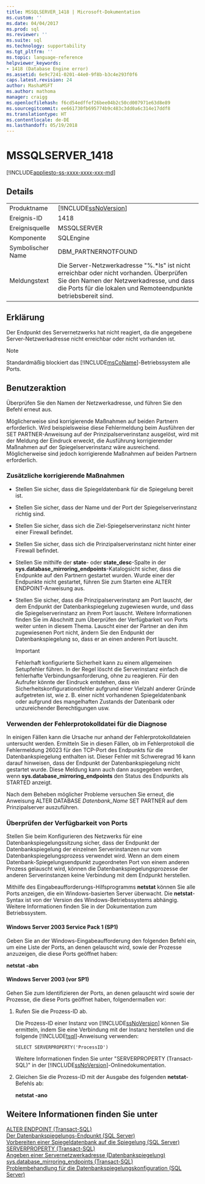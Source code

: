 ```yaml
---
title: MSSQLSERVER_1418 | Microsoft-Dokumentation
ms.custom: ''
ms.date: 04/04/2017
ms.prod: sql
ms.reviewer: ''
ms.suite: sql
ms.technology: supportability
ms.tgt_pltfrm: ''
ms.topic: language-reference
helpviewer_keywords:
- 1418 (Database Engine error)
ms.assetid: 6e9c7241-0201-44e0-9f8b-b3c4e293f0f6
caps.latest.revision: 24
author: MashaMSFT
ms.author: mathoma
manager: craigg
ms.openlocfilehash: f6cd54edffef26bee04b2c50cd007971e63d8e89
ms.sourcegitcommit: ee661730fb695774b9c483c3dd0a6c314e17ddf8
ms.translationtype: HT
ms.contentlocale: de-DE
ms.lasthandoff: 05/19/2018
---
```

# <a name="mssqlserver1418"></a>MSSQLSERVER_1418
[!INCLUDE[appliesto-ss-xxxx-xxxx-xxx-md](../../includes/appliesto-ss-xxxx-xxxx-xxx-md.md)]
  
## <a name="details"></a>Details  
  
|||  
|-|-|  
|Produktname|[!INCLUDE[ssNoVersion](../../includes/ssnoversion-md.md)]|  
|Ereignis-ID|1418|  
|Ereignisquelle|MSSQLSERVER|  
|Komponente|SQLEngine|  
|Symbolischer Name|DBM_PARTNERNOTFOUND|  
|Meldungstext|Die Server-Netzwerkadresse "%.*ls" ist nicht erreichbar oder nicht vorhanden. Überprüfen Sie den Namen der Netzwerkadresse, und dass die Ports für die lokalen und Remoteendpunkte betriebsbereit sind.|  
  
## <a name="explanation"></a>Erklärung  
Der Endpunkt des Servernetzwerks hat nicht reagiert, da die angegebene Server-Netzwerkadresse nicht erreichbar oder nicht vorhanden ist.  
  
> [!NOTE]  
> Standardmäßig blockiert das [!INCLUDE[msCoName](../../includes/msconame-md.md)]-Betriebssystem alle Ports.  
  
## <a name="user-action"></a>Benutzeraktion  
Überprüfen Sie den Namen der Netzwerkadresse, und führen Sie den Befehl erneut aus.  
  
Möglicherweise sind korrigierende Maßnahmen auf beiden Partnern erforderlich. Wird beispielsweise diese Fehlermeldung beim Ausführen der SET PARTNER-Anweisung auf der Prinzipalserverinstanz ausgelöst, wird mit der Meldung der Eindruck erweckt, die Ausführung korrigierender Maßnahmen auf der Spiegelserverinstanz wäre ausreichend. Möglicherweise sind jedoch korrigierende Maßnahmen auf beiden Partnern erforderlich.  
  
### <a name="additional-corrective-actions"></a>Zusätzliche korrigierende Maßnahmen  
  
-   Stellen Sie sicher, dass die Spiegeldatenbank für die Spiegelung bereit ist.  
  
-   Stellen Sie sicher, dass der Name und der Port der Spiegelserverinstanz richtig sind.  
  
-   Stellen Sie sicher, dass sich die Ziel-Spiegelserverinstanz nicht hinter einer Firewall befindet.  
  
-   Stellen Sie sicher, dass sich die Prinzipalserverinstanz nicht hinter einer Firewall befindet.  
  
-   Stellen Sie mithilfe der **state**- oder **state_desc**-Spalte in der **sys.database_mirroring_endpoints**-Katalogsicht sicher, dass die Endpunkte auf den Partnern gestartet wurden. Wurde einer der Endpunkte nicht gestartet, führen Sie zum Starten eine ALTER ENDPOINT-Anweisung aus.  
  
-   Stellen Sie sicher, dass die Prinzipalserverinstanz am Port lauscht, der dem Endpunkt der Datenbankspiegelung zugewiesen wurde, und dass die Spiegelserverinstanz an ihrem Port lauscht. Weitere Informationen finden Sie im Abschnitt zum Überprüfen der Verfügbarkeit von Ports weiter unten in diesem Thema. Lauscht einer der Partner an den ihm zugewiesenen Port nicht, ändern Sie den Endpunkt der Datenbankspiegelung so, dass er an einen anderen Port lauscht.  
  
    > [!IMPORTANT]  
    > Fehlerhaft konfigurierte Sicherheit kann zu einem allgemeinen Setupfehler führen. In der Regel löscht die Serverinstanz einfach die fehlerhafte Verbindungsanforderung, ohne zu reagieren. Für den Aufrufer könnte der Eindruck entstehen, dass ein Sicherheitskonfigurationsfehler aufgrund einer Vielzahl anderer Gründe aufgetreten ist, wie z. B. einer nicht vorhandenen Spiegeldatenbank oder aufgrund des mangelhaften Zustands der Datenbank oder unzureichender Berechtigungen usw.  
  
### <a name="using-the-error-log-file-for-diagnosis"></a>Verwenden der Fehlerprotokolldatei für die Diagnose  
In einigen Fällen kann die Ursache nur anhand der Fehlerprotokolldateien untersucht werden. Ermitteln Sie in diesen Fällen, ob im Fehlerprotokoll die Fehlermeldung 26023 für den TCP-Port des Endpunkts für die Datenbankspiegelung enthalten ist. Dieser Fehler mit Schweregrad 16 kann darauf hinweisen, dass der Endpunkt der Datenbankspiegelung nicht gestartet wurde. Diese Meldung kann auch dann ausgegeben werden, wenn **sys.database_mirroring_endpoints** den Status des Endpunkts als STARTED anzeigt.  
  
Nach dem Beheben möglicher Probleme versuchen Sie erneut, die Anweisung ALTER DATABASE *Datenbank_Name* SET PARTNER auf dem Prinzipalserver auszuführen.  
  
### <a name="verifying-port-availability"></a>Überprüfen der Verfügbarkeit von Ports  
Stellen Sie beim Konfigurieren des Netzwerks für eine Datenbankspiegelungssitzung sicher, dass der Endpunkt der Datenbankspiegelung der einzelnen Serverinstanzen nur vom Datenbankspiegelungsprozess verwendet wird. Wenn an dem einem Datenbank-Spiegelungsendpunkt zugeordneten Port von einem anderen Prozess gelauscht wird, können die Datenbankspiegelungsprozesse der anderen Serverinstanzen keine Verbindung mit dem Endpunkt herstellen.  
  
Mithilfe des Eingabeaufforderungs-Hilfsprogramms **netstat** können Sie alle Ports anzeigen, die ein Windows-basierten Server überwacht. Die **netstat**-Syntax ist von der Version des Windows-Betriebssystems abhängig. Weitere Informationen finden Sie in der Dokumentation zum Betriebssystem.  
  
#### <a name="windows-server-2003-service-pack-1-sp1"></a>Windows Server 2003 Service Pack 1 (SP1)  
Geben Sie an der Windows-Eingabeaufforderung den folgenden Befehl ein, um eine Liste der Ports, an denen gelauscht wird, sowie der Prozesse anzuzeigen, die diese Ports geöffnet haben:  
  
**netstat -abn**  
  
#### <a name="windows-server-2003-pre-sp1"></a>Windows Server 2003 (vor SP1)  
Gehen Sie zum Identifizieren der Ports, an denen gelauscht wird sowie der Prozesse, die diese Ports geöffnet haben, folgendermaßen vor:  
  
1.  Rufen Sie die Prozess-ID ab.  
  
    Die Prozess-ID einer Instanz von [!INCLUDE[ssNoVersion](../../includes/ssnoversion-md.md)] können Sie ermitteln, indem Sie eine Verbindung mit der Instanz herstellen und die folgende [!INCLUDE[tsql](../../includes/tsql-md.md)]-Anweisung verwenden:  
  
    ```  
    SELECT SERVERPROPERTY('ProcessID')   
    ```  
  
    Weitere Informationen finden Sie unter "SERVERPROPERTY (Transact-SQL)" in der [!INCLUDE[ssNoVersion](../../includes/ssnoversion-md.md)]-Onlinedokumentation.  
  
2.  Gleichen Sie die Prozess-ID mit der Ausgabe des folgenden **netstat**-Befehls ab:  
  
    **netstat -ano**  
  
## <a name="see-also"></a>Weitere Informationen finden Sie unter  
[ALTER ENDPOINT &#40;Transact-SQL&#41;](~/t-sql/statements/alter-endpoint-transact-sql.md)  
[Der Datenbankspiegelungs-Endpunkt &#40;SQL Server&#41;](~/database-engine/database-mirroring/the-database-mirroring-endpoint-sql-server.md)  
[Vorbereiten einer Spiegeldatenbank auf die Spiegelung &#40;SQL Server&#41;](~/database-engine/database-mirroring/prepare-a-mirror-database-for-mirroring-sql-server.md)  
[SERVERPROPERTY &#40;Transact-SQL&#41;](~/t-sql/functions/serverproperty-transact-sql.md)  
[Angeben einer Servernetzwerkadresse &#40;Datenbankspiegelung&#41;](~/database-engine/database-mirroring/specify-a-server-network-address-database-mirroring.md)  
[sys.database_mirroring_endpoints &#40;Transact-SQL&#41;](~/relational-databases/system-catalog-views/sys-database-mirroring-endpoints-transact-sql.md)  
[Problembehandlung für die Datenbankspiegelungskonfiguration &#40;SQL Server&#41;](~/database-engine/database-mirroring/troubleshoot-database-mirroring-configuration-sql-server.md)  
  

